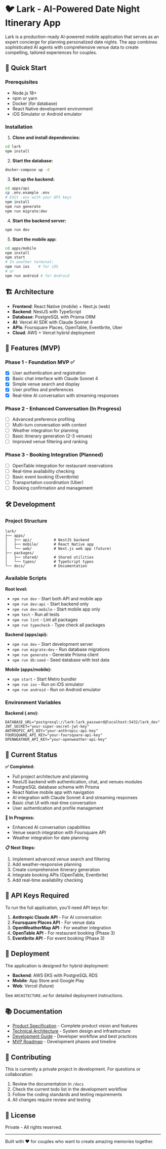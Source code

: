 # 🐦 Lark - AI-Powered Date Night Itinerary App

Lark is a production-ready AI-powered mobile application that serves as an expert concierge for planning personalized date nights. The app combines sophisticated AI agents with comprehensive venue data to create compelling, tailored experiences for couples.

## 🚀 Quick Start

### Prerequisites

- Node.js 18+ 
- npm or yarn
- Docker (for database)
- React Native development environment
- iOS Simulator or Android emulator

### Installation

1. **Clone and install dependencies:**
```bash
cd lark
npm install
```

2. **Start the database:**
```bash
docker-compose up -d
```

3. **Set up the backend:**
```bash
cd apps/api
cp .env.example .env
# Edit .env with your API keys
npm install
npm run generate
npm run migrate:dev
```

4. **Start the backend server:**
```bash
npm run dev
```

5. **Start the mobile app:**
```bash
cd apps/mobile
npm install
npm start
# In another terminal:
npm run ios    # for iOS
# or
npm run android # for Android
```

## 🏗️ Architecture

- **Frontend**: React Native (mobile) + Next.js (web)
- **Backend**: NestJS with TypeScript
- **Database**: PostgreSQL with Prisma ORM
- **AI**: Vercel AI SDK with Claude Sonnet 4
- **APIs**: Foursquare Places, OpenTable, Eventbrite, Uber
- **Cloud**: AWS + Vercel hybrid deployment

## 📱 Features (MVP)

### Phase 1 - Foundation MVP ✅
- [x] User authentication and registration
- [x] Basic chat interface with Claude Sonnet 4
- [x] Simple venue search and display
- [x] User profiles and preferences
- [x] Real-time AI conversation with streaming responses

### Phase 2 - Enhanced Conversation (In Progress)
- [ ] Advanced preference profiling
- [ ] Multi-turn conversation with context
- [ ] Weather integration for planning
- [ ] Basic itinerary generation (2-3 venues)
- [ ] Improved venue filtering and ranking

### Phase 3 - Booking Integration (Planned)
- [ ] OpenTable integration for restaurant reservations
- [ ] Real-time availability checking
- [ ] Basic event booking (Eventbrite)
- [ ] Transportation coordination (Uber)
- [ ] Booking confirmation and management

## 🛠️ Development

### Project Structure
```
lark/
├── apps/
│   ├── api/          # NestJS backend
│   ├── mobile/       # React Native app
│   └── web/          # Next.js web app (future)
├── packages/
│   ├── shared/       # Shared utilities
│   └── types/        # TypeScript types
└── docs/             # Documentation
```

### Available Scripts

**Root level:**
- `npm run dev` - Start both API and mobile app
- `npm run dev:api` - Start backend only
- `npm run dev:mobile` - Start mobile app only
- `npm test` - Run all tests
- `npm run lint` - Lint all packages
- `npm run typecheck` - Type check all packages

**Backend (apps/api):**
- `npm run dev` - Start development server
- `npm run migrate:dev` - Run database migrations
- `npm run generate` - Generate Prisma client
- `npm run db:seed` - Seed database with test data

**Mobile (apps/mobile):**
- `npm start` - Start Metro bundler
- `npm run ios` - Run on iOS simulator
- `npm run android` - Run on Android emulator

### Environment Variables

**Backend (.env):**
```env
DATABASE_URL="postgresql://lark:lark_password@localhost:5432/lark_dev"
JWT_SECRET="your-super-secret-jwt-key"
ANTHROPIC_API_KEY="your-anthropic-api-key"
FOURSQUARE_API_KEY="your-foursquare-api-key"
OPENWEATHER_API_KEY="your-openweather-api-key"
```

## 🎯 Current Status

**✅ Completed:**
- Full project architecture and planning
- NestJS backend with authentication, chat, and venues modules
- PostgreSQL database schema with Prisma
- React Native mobile app with navigation
- AI integration with Claude Sonnet 4 and streaming responses
- Basic chat UI with real-time conversation
- User authentication and profile management

**🔄 In Progress:**
- Enhanced AI conversation capabilities
- Venue search integration with Foursquare API
- Weather integration for date planning

**📋 Next Steps:**
1. Implement advanced venue search and filtering
2. Add weather-responsive planning
3. Create comprehensive itinerary generation
4. Integrate booking APIs (OpenTable, Eventbrite)
5. Add real-time availability checking

## 🔧 API Keys Required

To run the full application, you'll need API keys for:

1. **Anthropic Claude API** - For AI conversation
2. **Foursquare Places API** - For venue data
3. **OpenWeatherMap API** - For weather integration
4. **OpenTable API** - For restaurant booking (Phase 3)
5. **Eventbrite API** - For event booking (Phase 3)

## 🚀 Deployment

The application is designed for hybrid deployment:
- **Backend**: AWS EKS with PostgreSQL RDS
- **Mobile**: App Store and Google Play
- **Web**: Vercel (future)

See `ARCHITECTURE.md` for detailed deployment instructions.

## 📚 Documentation

- [Product Specification](PRODUCT_SPEC.md) - Complete product vision and features
- [Technical Architecture](ARCHITECTURE.md) - System design and infrastructure
- [Development Guide](CLAUDE.md) - Developer workflow and best practices
- [MVP Roadmap](MVP_ROADMAP.md) - Development phases and timeline

## 🤝 Contributing

This is currently a private project in development. For questions or collaboration:

1. Review the documentation in `/docs`
2. Check the current todo list in the development workflow
3. Follow the coding standards and testing requirements
4. All changes require review and testing

## 📄 License

Private - All rights reserved.

---

Built with ❤️ for couples who want to create amazing memories together.